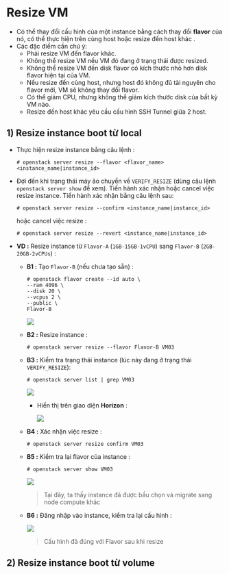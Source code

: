 # Resize VM
- Có thể thay đổi cấu hình của một instance bằng cách thay đổi **flavor** của nó, có thể thực hiện trên cùng host hoặc resize đến host khác .
- Các đặc điểm cần chú ý:
    - Phải resize VM đến flavor khác.
    - Không thể resize VM nếu VM đó đang ở trạng thái được resized.
    - Không thể resize VM đến disk flavor có kích thước nhỏ hơn disk flavor hiện tại của VM.
    - Nếu resize đến cùng host, nhưng host đó không đủ tài nguyên cho flavor mới, VM sẽ không thay đổi flavor.
    - Có thể giảm CPU, nhưng không thể giảm kích thước disk của bất kỳ VM nào.
    - Resize đến host khác yêu cầu cấu hình SSH Tunnel giữa 2 host.
## **1) Resize instance boot từ local**
- Thực hiện resize instance bằng câu lệnh :
    ```
    # openstack server resize --flavor <flavor_name> <instance_name|instance_id>
    ```
- Đợi đến khi trạng thái máy ảo chuyển về `VERIFY_RESIZE` (dùng câu lệnh `openstack server show` để xem). Tiến hành xác nhận hoặc cancel việc resize instance. Tiến hành xác nhận bằng câu lệnh sau:
    ```
    # openstack server resize --confirm <instance_name|instance_id>
    ```
    hoặc cancel việc resize :
    ```
    # openstack server resize --revert <instance_name|instance_id>
    ```
- **VD :** Resize instance từ `Flavor-A` (`1GB-15GB-1vCPU`) sang `Flavor-B` (`2GB-20GB-2vCPUs`) :
    - **B1 :** Tạo `Flavor-B` (nếu chưa tạo sẵn) :
        ```
        # openstack flavor create --id auto \
        --ram 4096 \
        --disk 20 \
        --vcpus 2 \
        --public \
        Flavor-B
        ```
        <img src=https://i.imgur.com/JDOJT1z.png>
    - **B2 :** Resize instance :
        ```
        # openstack server resize --flavor Flavor-B VM03
        ```
    - **B3 :** Kiểm tra trạng thái instance (lúc này đang ở trạng thái `VERIFY_RESIZE`):
        ```
        # openstack server list | grep VM03
        ```
        <img src=https://i.imgur.com/WB5aSpu.png>

        - Hiển thị trên giao diện **Horizon** :

            <img src=https://i.imgur.com/gH0uxub.png>
    - **B4 :** Xác nhận việc resize :
        ```
        # openstack server resize confirm VM03
        ```
    - **B5 :** Kiểm tra lại flavor của instance :
        ```
        # openstack server show VM03
        ```
        <img src=https://i.imgur.com/YvV6I75.png>
        
        > Tại đây, ta thấy instance đã được bầu chọn và migrate sang node compute khác 
    - **B6 :** Đăng nhập vào instance, kiểm tra lại cấu hình :
        
        <img src=https://i.imgur.com/ftpF53q.png>

        > Cấu hình đã đúng với Flavor sau khi resize
## **2) Resize instance boot từ volume**
